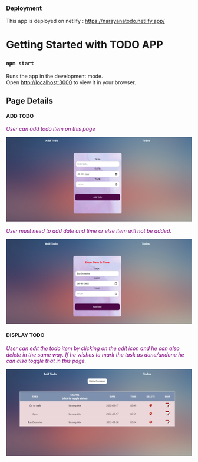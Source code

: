 
### Deployment

This app is deployed on netlify : https://narayanatodo.netlify.app/

# Getting Started with TODO APP


### `npm start`

Runs the app in the development mode.\
Open [http://localhost:3000](http://localhost:3000) to view it in your browser.

## Page Details

#### ADD TODO

 *<p style="color:purple">User can add todo item on this page</p>*

 <img src="https://github.com/Spratham72/todo/blob/master/public/Screenshot%20(15).png?raw=true"/>
 
 *<p style="color:purple">User must need to add date and time or else item will not be added.</p>*

 <img src="https://github.com/Spratham72/todo/blob/master/public/Screenshot%20(16).png?raw=true"/>

#### DISPLAY TODO

 *<p style="color:purple">User can edit the todo item by clicking on the edit icon and he can also delete in the same way. If he wishes to mark the task as done/undone he can also toggle that in this page. </p>*

 <img src="https://github.com/Spratham72/todo/blob/master/public/Screenshot%20(19).png?raw=true"/>




